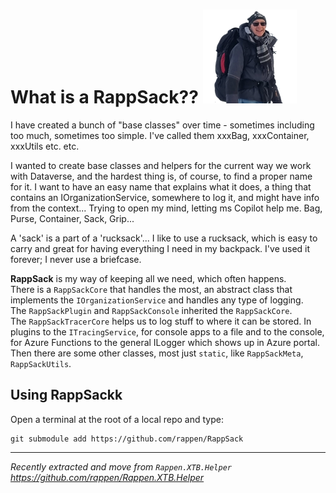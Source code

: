 # What is a RappSack?? ![RappSack](Images/RappSack_sqr_tsp_150px.png)

I have created a bunch of "base classes" over time - sometimes including too much, sometimes too simple.
I've called them xxxBag, xxxContainer, xxxUtils etc. etc.

I wanted to create base classes and helpers for the current way we work with Dataverse, and the hardest thing is, of course, to find a proper name for it.
I want to have an easy name that explains what it does, a thing that contains an IOrganizationService, somewhere to log it, and might have info from the context... Trying to open my mind, letting ms Copilot help me.
Bag, Purse, Container, Sack, Grip...

A 'sack' is a part of a 'rucksack'... I like to use a rucksack, which is easy to carry and great for having everything I need in my backpack. I've used it forever; I never use a briefcase.

**RappSack** is my way of keeping all we need, which often happens.<br/>
There is a `RappSackCore` that handles the most, an abstract class that implements the `IOrganizationService` and handles any type of logging.<br/>
The `RappSackPlugin` and `RappSackConsole` inherited the `RappSackCore`.<br/>
The `RappSackTracerCore` helps us to log stuff to where it can be stored. In plugins to the `ITracingService`, for console apps to a file and to the console, for Azure Functions to the general ILogger which shows up in Azure portal.<br/>
Then there are some other classes, most just `static`, like `RappSackMeta`, `RappSackUtils`.

## Using RappSackk

Open a terminal at the root of a local repo and type:
```
git submodule add https://github.com/rappen/RappSack
```

---

*Recently extracted and move from `Rappen.XTB.Helper` https://github.com/rappen/Rappen.XTB.Helper*
